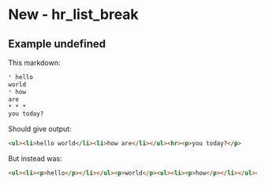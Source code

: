 # New - hr_list_break

## Example undefined

This markdown:

```markdown
* hello
world
* how
are
* * *
you today?

```

Should give output:

```html
<ul><li>hello world</li><li>how are</li></ul><hr><p>you today?</p>
```

But instead was:

```html
<ul><li><p>hello</p></li></ul><p>world</p><ul><li><p>how</p></li></ul><p>are</p><ul><li><p><em></em></p></li></ul><p>you today?</p>
```

